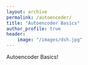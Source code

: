 ```yaml
---
layout: archive
permalink: /autoencoder/
title: "Autoencoder Basics"
author_profile: true
header:
    image: "/images/dsh.jpg"
---
```


Autoencoder Basics!